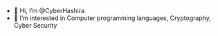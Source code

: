- 👋 Hi, I’m @CyberHashira
- 👀 I’m interested in Computer programming languages, Cryptography, Cyber Security

<!---
CyberHashira/CyberHashira is a ✨ special ✨ repository because its `README.md` (this file) appears on your GitHub profile.
You can click the Preview link to take a look at your changes.
--->
